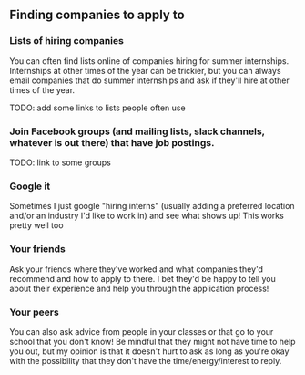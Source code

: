 ## Finding companies to apply to

### Lists of hiring companies

You can often find lists online of companies hiring for summer internships. Internships at other times of the year can be trickier, but you can always email companies that do summer internships and ask if they'll hire at other times of the year.

TODO: add some links to lists people often use

### Join Facebook groups (and mailing lists, slack channels, whatever is out there) that have job postings.

TODO: link to some groups

### Google it

Sometimes I just google "hiring interns" (usually adding a preferred location and/or an industry I'd like to work in) and see what shows up! This works pretty well too

### Your friends

Ask your friends where they've worked and what companies they'd recommend and how to apply to there. I bet they'd be happy to tell you about their experience and help you through the application process!

### Your peers

You can also ask advice from people in your classes or that go to your school that you don't know! Be mindful that they might not have time to help you out, but my opinion is that it doesn't hurt to ask as long as you're okay with the possibility that they don't have the time/energy/interest to reply.
